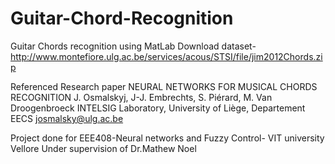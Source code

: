 # Guitar-Chord-Recognition
Guitar Chords recognition using MatLab
Download dataset-
http://www.montefiore.ulg.ac.be/services/acous/STSI/file/jim2012Chords.zip

Referenced Research paper 
NEURAL NETWORKS FOR MUSICAL CHORDS RECOGNITION
J. Osmalskyj, J-J. Embrechts, S. Piérard, M. Van Droogenbroeck
INTELSIG Laboratory, University of Liège, Departement EECS
josmalsky@ulg.ac.be

Project done for EEE408-Neural networks and Fuzzy Control- VIT university Vellore
Under supervision of Dr.Mathew Noel
